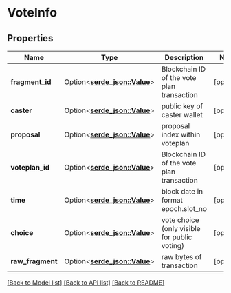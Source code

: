 # VoteInfo

## Properties

Name | Type | Description | Notes
------------ | ------------- | ------------- | -------------
**fragment_id** | Option<[**serde_json::Value**](.md)> | Blockchain ID of the vote plan transaction | [optional]
**caster** | Option<[**serde_json::Value**](.md)> | public key of caster wallet | [optional]
**proposal** | Option<[**serde_json::Value**](.md)> | proposal index within voteplan | [optional]
**voteplan_id** | Option<[**serde_json::Value**](.md)> | Blockchain ID of the vote plan transaction | [optional]
**time** | Option<[**serde_json::Value**](.md)> | block date in format epoch.slot_no | [optional]
**choice** | Option<[**serde_json::Value**](.md)> | vote choice (only visible for public voting) | [optional]
**raw_fragment** | Option<[**serde_json::Value**](.md)> | raw bytes of transaction | [optional]

[[Back to Model list]](../README.md#documentation-for-models) [[Back to API list]](../README.md#documentation-for-api-endpoints) [[Back to README]](../README.md)


